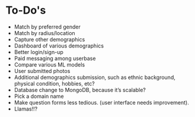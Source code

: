 # To-Do's

* Match by preferred gender
* Match by radius/location
* Capture other demographics
* Dashboard of various demographics
* Better login/sign-up
* Paid messaging among userbase
* Compare various ML models
* User submitted photos
* Additional demographics submission, such as ethnic background, physical condition, hobbies, etc?
* Database change to MongoDB, because it’s scalable?
* Pick a domain name
* Make question forms less tedious. (user interface needs improvement).
* Llamas!!?